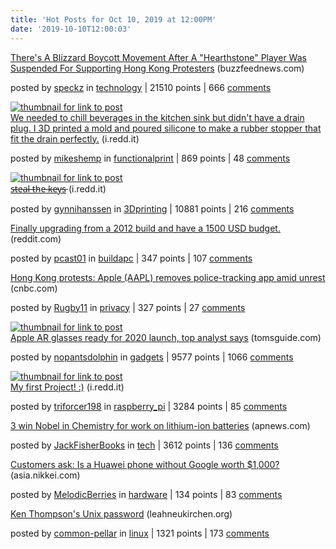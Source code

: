 ```yaml
---
title: 'Hot Posts for Oct 10, 2019 at 12:00PM'
date: '2019-10-10T12:00:03'
---
```

<article><div><a href='https://www.buzzfeednews.com/article/laurenstrapagiel/blizzard-boycott-hong-kong'>There's A Blizzard Boycott Movement After A "Hearthstone" Player Was Suspended For Supporting Hong Kong Protesters</a> (buzzfeednews.com)<p> posted by <a href='https://www.reddit.com/user/speckz'>speckz</a> in <a href='https://www.reddit.com/r/technology'>technology</a> | 21510 points | 666 <a href='https://www.reddit.com/r/technology/comments/dfnrl6/theres_a_blizzard_boycott_movement_after_a/'>comments</a></p></div></article>

<article><a href='https://i.redd.it/ywqx62ysomr31.jpg'><img src='https://b.thumbs.redditmedia.com/FWQtx0aOvCZmYkTsiwX3A8yLP9Xd-iR6Eeru0ebFc7A.jpg' alt='thumbnail for link to post'></a><div><a href='https://i.redd.it/ywqx62ysomr31.jpg'>We needed to chill beverages in the kitchen sink but didn't have a drain plug. I 3D printed a mold and poured silicone to make a rubber stopper that fit the drain perfectly.</a> (i.redd.it)<p> posted by <a href='https://www.reddit.com/user/mikeshemp'>mikeshemp</a> in <a href='https://www.reddit.com/r/functionalprint'>functionalprint</a> | 869 points | 48 <a href='https://www.reddit.com/r/functionalprint/comments/dfruck/we_needed_to_chill_beverages_in_the_kitchen_sink/'>comments</a></p></div></article>

<article><a href='https://i.redd.it/3jkd2zibjir31.jpg'><img src='https://b.thumbs.redditmedia.com/WCw_9AgUJCEejf5POWv4Pz5kUWj0yYw1zKQtLYOxgww.jpg' alt='thumbnail for link to post'></a><div><a href='https://i.redd.it/3jkd2zibjir31.jpg'>s̵t̵e̵a̵l̵ ̵t̵h̵e̵ ̵k̵e̵y̵s̵</a> (i.redd.it)<p> posted by <a href='https://www.reddit.com/user/gynnihanssen'>gynnihanssen</a> in <a href='https://www.reddit.com/r/3Dprinting'>3Dprinting</a> | 10881 points | 216 <a href='https://www.reddit.com/r/3Dprinting/comments/dfgpo2/steal_the_keys/'>comments</a></p></div></article>

<article><div><a href='https://www.reddit.com/r/buildapc/comments/dfsk9m/finally_upgrading_from_a_2012_build_and_have_a/'>Finally upgrading from a 2012 build and have a 1500 USD budget.</a> (reddit.com)<p> posted by <a href='https://www.reddit.com/user/pcast01'>pcast01</a> in <a href='https://www.reddit.com/r/buildapc'>buildapc</a> | 347 points | 107 <a href='https://www.reddit.com/r/buildapc/comments/dfsk9m/finally_upgrading_from_a_2012_build_and_have_a/'>comments</a></p></div></article>

<article><div><a href='https://www.cnbc.com/2019/10/10/apple-removes-police-tracking-app-used-in-hong-kong-protests-from-its-app-store.html'>Hong Kong protests: Apple (AAPL) removes police-tracking app amid unrest</a> (cnbc.com)<p> posted by <a href='https://www.reddit.com/user/Rugby11'>Rugby11</a> in <a href='https://www.reddit.com/r/privacy'>privacy</a> | 327 points | 27 <a href='https://www.reddit.com/r/privacy/comments/dfsplh/hong_kong_protests_apple_aapl_removes/'>comments</a></p></div></article>

<article><a href='https://www.tomsguide.com/news/apples-ar-glasses-set-for-2020-launch-says-top-analyst'><img src='https://b.thumbs.redditmedia.com/dvaRWHdQpKo1eMKfxgOUZV4F0f6qj8AspmaMGZ4kv-o.jpg' alt='thumbnail for link to post'></a><div><a href='https://www.tomsguide.com/news/apples-ar-glasses-set-for-2020-launch-says-top-analyst'>Apple AR glasses ready for 2020 launch, top analyst says</a> (tomsguide.com)<p> posted by <a href='https://www.reddit.com/user/nopantsdolphin'>nopantsdolphin</a> in <a href='https://www.reddit.com/r/gadgets'>gadgets</a> | 9577 points | 1066 <a href='https://www.reddit.com/r/gadgets/comments/dffyty/apple_ar_glasses_ready_for_2020_launch_top/'>comments</a></p></div></article>

<article><a href='https://i.redd.it/trc7sxe0vir31.jpg'><img src='https://b.thumbs.redditmedia.com/NKVtrubdyjjoAttXvzLn85QQcKIOfrb4-MGS8cFUvYY.jpg' alt='thumbnail for link to post'></a><div><a href='https://i.redd.it/trc7sxe0vir31.jpg'>My first Project! :)</a> (i.redd.it)<p> posted by <a href='https://www.reddit.com/user/triforcer198'>triforcer198</a> in <a href='https://www.reddit.com/r/raspberry_pi'>raspberry_pi</a> | 3284 points | 85 <a href='https://www.reddit.com/r/raspberry_pi/comments/dfhgp6/my_first_project/'>comments</a></p></div></article>

<article><div><a href='https://www.apnews.com/8257847b56434d249d0266b7f6a318ea'>3 win Nobel in Chemistry for work on lithium-ion batteries</a> (apnews.com)<p> posted by <a href='https://www.reddit.com/user/JackFisherBooks'>JackFisherBooks</a> in <a href='https://www.reddit.com/r/tech'>tech</a> | 3612 points | 136 <a href='https://www.reddit.com/r/tech/comments/dff7zm/3_win_nobel_in_chemistry_for_work_on_lithiumion/'>comments</a></p></div></article>

<article><div><a href='https://asia.nikkei.com/Spotlight/Huawei-crackdown/Customers-ask-Is-a-Huawei-phone-without-Google-worth-1-0002'>Customers ask: Is a Huawei phone without Google worth $1,000?</a> (asia.nikkei.com)<p> posted by <a href='https://www.reddit.com/user/MelodicBerries'>MelodicBerries</a> in <a href='https://www.reddit.com/r/hardware'>hardware</a> | 134 points | 83 <a href='https://www.reddit.com/r/hardware/comments/dfsa4e/customers_ask_is_a_huawei_phone_without_google/'>comments</a></p></div></article>

<article><div><a href='https://leahneukirchen.org/blog/archive/2019/10/ken-thompson-s-unix-password.html'>Ken Thompson's Unix password</a> (leahneukirchen.org)<p> posted by <a href='https://www.reddit.com/user/common-pellar'>common-pellar</a> in <a href='https://www.reddit.com/r/linux'>linux</a> | 1321 points | 173 <a href='https://www.reddit.com/r/linux/comments/dfhdfq/ken_thompsons_unix_password/'>comments</a></p></div></article>

